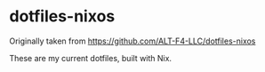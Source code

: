 # dotfiles-nixos

Originally taken from https://github.com/ALT-F4-LLC/dotfiles-nixos

These are my current dotfiles, built with Nix.
